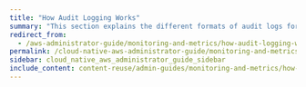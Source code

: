 ```yaml
---
title: "How Audit Logging Works"
summary: "This section explains the different formats of audit logs for file system operations that Qumulo Core generates whenever a connected client sends a request to a Qumulo cluster."
redirect_from:
  - /aws-administrator-guide/monitoring-and-metrics/how-audit-logging-works.html
permalink: /cloud-native-aws-administrator-guide/monitoring-and-metrics/how-audit-logging-works.html
sidebar: cloud_native_aws_administrator_guide_sidebar
include_content: content-reuse/admin-guides/monitoring-and-metrics/how-audit-logging-works.md
---
```

